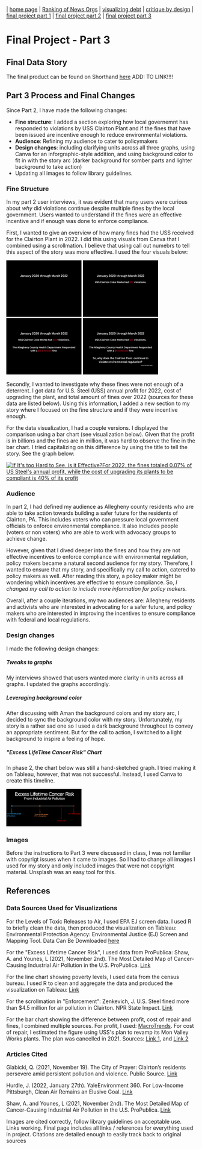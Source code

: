 | [home page](https://itsmeriem.github.io/Meriem/) | [Ranking of News Orgs](news-ranking.md) | [visualizing debt](visualizing-debt.md) | [critique by design](critique-by-design.md) | [final project part 1](final-project-part1.md) | [final project part 2](final-project-part2.md) | [final project part 3](final-project-part3.md) 

# Final Project - Part 3

## Final Data Story
The final product can be found on Shorthand [here]() ADD: TO LINK!!!!

## Part 3 Process and Final Changes

Since Part 2, I have made the following changes:
-  **Fine structure**: I added a section exploring how local governemnt has responded to violations by USS Clairton Plant and if the fines that have been issued are incentive enough to reduce environmental violations.
-  **Audience**: Refining my audience to cater to policymakers
- **Design changes**: including clarifying units across all three graphs, using Canva for an inforgraphic-style addition, and using background color to fit in with the story arc (darker background for somber parts and lighter background to take action)
- Updating all images to follow library guidelines.

### Fine Structure

In my part 2 user interviews, it was evident that many users were curious about *why* did violations continue despite multiple fines by the local government. Users wanted to understand if the fines were an effective incentive and if enough was done to enforce compliance. 

First, I wanted to give an overview of how many fines had the USS received for the Clairton Plant in 2022. I did this using visuals from Canva that I combined using a scrollmation. I believe that using call out numebrs to tell this aspect of the story was more effective. I used the four visuals below:

<img src="1.jpg" width="200"/> 
<img src="2.jpg" width="200"/>
<img src="3.jpg" width="200"/>
<img src="4.jpg" width="200"/>


Secondly, I wanted to investigate why these fines were not enough of a deterrent. I got data for U.S. Steel (USS) annual profit for 2022, cost of upgrading the plant, and total amount of fines over 2022 (sources for these data are listed below). Using this information, I added a new section to my story where I focused on the fine structure and if they were incentive enough.

For the data visualization, I had a couple versions. I displayed the comparison using a bar chart (see visualization below). Given that the profit is in billions and the fines are in million, it was hard to observe the fine in the bar chart. I tried capitalizing on this difference by using the title to tell the story. See the graph below: 

<div class='tableauPlaceholder' id='viz1702083779210' style='position: relative'><noscript><a href='#'><img alt='If It&#39;s too Hard to See, is it Effective?For 2022, the fines totaled 0.07% of US Steel&#39;s annual profit, while the cost of upgrading its plants to be compliant is 40% of its profit ' src='https:&#47;&#47;public.tableau.com&#47;static&#47;images&#47;fi&#47;finevsprofit&#47;Sheet1&#47;1_rss.png' style='border: none' /></a></noscript><object class='tableauViz'  style='display:none;'><param name='host_url' value='https%3A%2F%2Fpublic.tableau.com%2F' /> <param name='embed_code_version' value='3' /> <param name='site_root' value='' /><param name='name' value='finevsprofit&#47;Sheet1' /><param name='tabs' value='no' /><param name='toolbar' value='yes' /><param name='static_image' value='https:&#47;&#47;public.tableau.com&#47;static&#47;images&#47;fi&#47;finevsprofit&#47;Sheet1&#47;1.png' /> <param name='animate_transition' value='yes' /><param name='display_static_image' value='yes' /><param name='display_spinner' value='yes' /><param name='display_overlay' value='yes' /><param name='display_count' value='yes' /><param name='language' value='en-US' /><param name='filter' value='publish=yes' /></object></div>               
<script type='text/javascript'>                    
  var divElement = document.getElementById('viz1702083779210');                    
  var vizElement = divElement.getElementsByTagName('object')[0];                    
  vizElement.style.width='100%';vizElement.style.height=(divElement.offsetWidth*0.75)+'px';                    
  var scriptElement = document.createElement('script');                    
  scriptElement.src = 'https://public.tableau.com/javascripts/api/viz_v1.js';                    
  vizElement.parentNode.insertBefore(scriptElement, vizElement);                
</script>


### Audience
In part 2, I had defined my audience as Allegheny county residents who are able to take action towards building a safer future for the residents of Clairton, PA. This includes voters who can pressure local government officials to enforce environmental compliance. It also includes people (voters or non voters) who are able to work with advocacy groups to achieve change.

However, given that I dived deeper into the fines and how they are not effective incentives to enforce compliance with environmental regulation, policy makers became a natural second audience for my story. Therefore, I wanted to ensure that my story, and specifically my call to action, catered to policy makers as well. After reading this story, a policy maker might be wondering which incentives are effective to ensure compliance. So, *I changed my call to action to include more information for policy makers.*

Overall, after a couple iterations, my two audiences are: Allegheny residents and activists who are interested in advocating for a safer future, and policy makers who are interested in improving the incentives to ensure compliance with federal and local regulations.

### Design changes

I made the following design changes: 

##### Tweaks to graphs
My interviews showed that users wanted more clarity in units across all graphs. I updated the graphs accordingly.

##### Leveraging background color 
After discussing with Aman the background colors and my story arc, I decided to sync the background color with my story. Unfortunately, my story is a rather sad one so I used a dark background throughout to convey an appropriate sentiment. But for the call to action, I switched to a light background to inspire a feeling of hope. 

##### "Excess LifeTime Cancer Risk" Chart
In phase 2, the chart below was still a hand-sketched graph. I tried making it on Tableau, however, that was not successful. Instead, I used Canva to create this timeline. 

<img src="Beige Minimal Timeline Graph.png" width="200"/>

### Images
Before the instructions to Part 3 were discussed in class, I was not familiar with copyrigt issues when it came to images. So I had to change all images I used for my story and only included images that were not copyright material. Unsplash was an easy tool for this. 



## References

### Data Sources Used for Visualizations

For the Levels of Toxic Releases to Air, I used EPA EJ screen data. I used R to briefly clean the data, then produced the visualization on Tableau: Environmental Protection Agency: Environmental Justice (EJ) Screen and Mapping Tool. Data Can Be Downloaded [here](https://www.epa.gov/ejscreen/download-ejscreen-data)

For the "Excess Lifetime Cancer Risk", I used data from ProPublica: Shaw, A. and Younes, L (2021, November 2nd). The Most Detailed Map of Cancer-Causing Industrial Air Pollution in the U.S. ProPublica. [Link](https://projects.propublica.org/toxmap/)

For the line chart showing poverty levels, I used data from the census bureau. I used R to clean and aggregate the data and produced the visualization on Tableau: [Link](https://www.census.gov/data-tools/demo/saipe/#/?s_state=42&s_geography=district&s_measures=5_17_fam&x_tableYears=)

For the scrollmation in "Enforcement": Zenkevich, J. U.S. Steel fined more than $4.5 million for air pollution in Clairton. NPR State Impact. [Link](https://stateimpact.npr.org/pennsylvania/2022/03/25/u-s-steel-fined-4-5-million-for-air-pollution-in-clairton/)

For the bar chart showing the difference between profit, cost of repair and fines, I combined multiple sources. For profit, I used: [MacroTrends](https://www.macrotrends.net/stocks/charts/X/united-states-steel/net-income). For cost of repair, I estimated the figure using USS's plan to revamp its Mon Valley Works plants. The plan was cancelled in 2021. Sources: [Link 1](https://www.post-gazette.com/business/career-workplace/2019/05/02/U-S-Steel-to-spend-1-billion-on-Mon-Valley-Works/stories/201905020023), and [Link 2](https://www.pghcitypaper.com/news/us-steel-cancels-1-billion-upgrades-to-local-facilities-plans-to-close-high-emissions-batteries-at-clairton-coke-works-19379355)


### Articles Cited

Glabicki, Q. (2021, November 19). The City of Prayer: Clairton’s residents persevere amid persistent pollution and violence. Public Source. [Link](https://www.publicsource.org/clairton-city-of-prayer-portraits-illness-trauma-advocacy-resilience/#illness)

Hurdle, J. (2022, January 27th). YaleEnvironment 360. For Low-Income Pittsburgh, Clean Air Remains an Elusive Goal. [Link](https://e360.yale.edu/features/for-low-income-pittsburgh-clean-air-remains-an-elusive-goal)

Shaw, A. and Younes, L (2021, November 2nd). The Most Detailed Map of Cancer-Causing Industrial Air Pollution in the U.S. ProPublica. [Link](https://projects.propublica.org/toxmap/)








Images are cited correctly, follow library guidelines on acceptable use. Links working. Final page includes all links / references for everything used in project. Citations are detailed enough to easily track back to original sources
